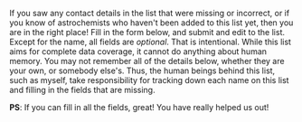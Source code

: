 If you saw any contact details in the list that were missing or incorrect, or if you know of astrochemists who haven't been added to this list yet, then you are in the right place! Fill in the form below, and submit and edit to the list. Except for the name, all fields are *optional*. That is intentional. While this list aims for complete data coverage, it cannot do anything about human memory. You may not remember all of the details below, whether they are your own, or somebody else's. Thus, the human beings behind this list, such as myself, take responsibility for tracking down each name on this list and filling in the fields that are missing.

**PS**: If you can fill in all the fields, great! You have really helped us out!
